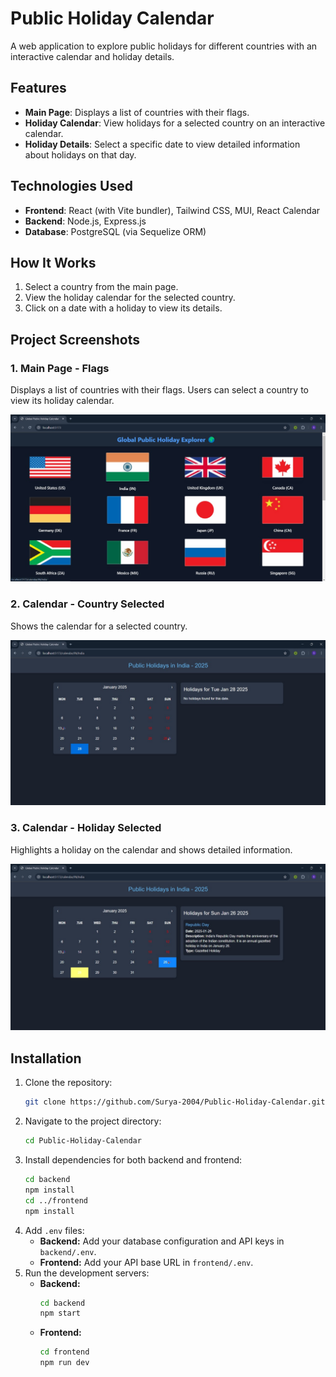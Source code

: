 # Public Holiday Calendar

A web application to explore public holidays for different countries with an interactive calendar and holiday details.

## Features
- **Main Page**: Displays a list of countries with their flags.
- **Holiday Calendar**: View holidays for a selected country on an interactive calendar.
- **Holiday Details**: Select a specific date to view detailed information about holidays on that day.

## Technologies Used
- **Frontend**: React (with Vite bundler), Tailwind CSS, MUI, React Calendar
- **Backend**: Node.js, Express.js
- **Database**: PostgreSQL (via Sequelize ORM)

## How It Works
1. Select a country from the main page.
2. View the holiday calendar for the selected country.
3. Click on a date with a holiday to view its details.

## Project Screenshots

### 1. Main Page - Flags
Displays a list of countries with their flags. Users can select a country to view its holiday calendar.

![Main Page - Flags](./screenshots/main-page-flags.jpg)

### 2. Calendar - Country Selected
Shows the calendar for a selected country.

![Calendar - Country Selected](./screenshots/calendar-country-selected.jpg)

### 3. Calendar - Holiday Selected
Highlights a holiday on the calendar and shows detailed information.

![Calendar - Holiday Selected](./screenshots/calendar-holiday-selected.jpg)

## Installation

1. Clone the repository:
   ```bash
   git clone https://github.com/Surya-2004/Public-Holiday-Calendar.git
   ```
2. Navigate to the project directory:
   ```bash
   cd Public-Holiday-Calendar
   ```
3. Install dependencies for both backend and frontend:
   ```bash
   cd backend
   npm install
   cd ../frontend
   npm install
   ```
4. Add ```.env``` files:
   - **Backend:** Add your database configuration and API keys in ```backend/.env```.
   - **Frontend:** Add your API base URL in ```frontend/.env```.
5. Run the development servers:
   - **Backend:**
      ```bash
      cd backend
      npm start
      ```
   - **Frontend:**
      ```bash
      cd frontend
      npm run dev
      ```
